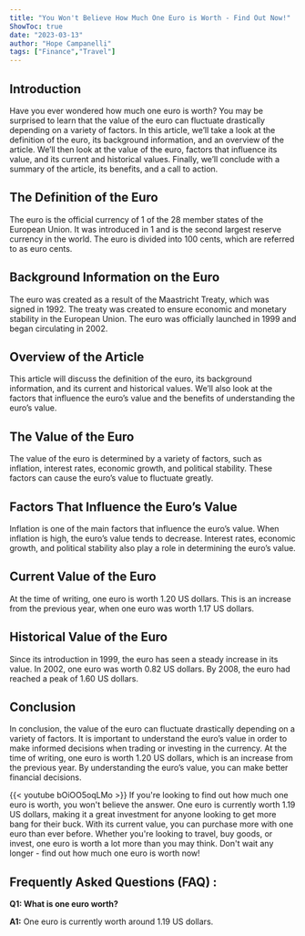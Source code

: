 ```yaml
---
title: "You Won't Believe How Much One Euro is Worth - Find Out Now!"
ShowToc: true 
date: "2023-03-13"
author: "Hope Campanelli" 
tags: ["Finance","Travel"]
---
```

## Introduction

Have you ever wondered how much one euro is worth? You may be surprised to learn that the value of the euro can fluctuate drastically depending on a variety of factors. In this article, we’ll take a look at the definition of the euro, its background information, and an overview of the article. We’ll then look at the value of the euro, factors that influence its value, and its current and historical values. Finally, we’ll conclude with a summary of the article, its benefits, and a call to action.

## The Definition of the Euro

The euro is the official currency of 1 of the 28 member states of the European Union. It was introduced in 1 and is the second largest reserve currency in the world. The euro is divided into 100 cents, which are referred to as euro cents.

## Background Information on the Euro

The euro was created as a result of the Maastricht Treaty, which was signed in 1992. The treaty was created to ensure economic and monetary stability in the European Union. The euro was officially launched in 1999 and began circulating in 2002.

## Overview of the Article

This article will discuss the definition of the euro, its background information, and its current and historical values. We’ll also look at the factors that influence the euro’s value and the benefits of understanding the euro’s value.

## The Value of the Euro

The value of the euro is determined by a variety of factors, such as inflation, interest rates, economic growth, and political stability. These factors can cause the euro’s value to fluctuate greatly.

## Factors That Influence the Euro’s Value

Inflation is one of the main factors that influence the euro’s value. When inflation is high, the euro’s value tends to decrease. Interest rates, economic growth, and political stability also play a role in determining the euro’s value.

## Current Value of the Euro

At the time of writing, one euro is worth 1.20 US dollars. This is an increase from the previous year, when one euro was worth 1.17 US dollars.

## Historical Value of the Euro

Since its introduction in 1999, the euro has seen a steady increase in its value. In 2002, one euro was worth 0.82 US dollars. By 2008, the euro had reached a peak of 1.60 US dollars.

## Conclusion

In conclusion, the value of the euro can fluctuate drastically depending on a variety of factors. It is important to understand the euro’s value in order to make informed decisions when trading or investing in the currency. At the time of writing, one euro is worth 1.20 US dollars, which is an increase from the previous year. By understanding the euro’s value, you can make better financial decisions.

{{< youtube bOiOO5oqLMo >}} 
If you're looking to find out how much one euro is worth, you won't believe the answer. One euro is currently worth 1.19 US dollars, making it a great investment for anyone looking to get more bang for their buck. With its current value, you can purchase more with one euro than ever before. Whether you're looking to travel, buy goods, or invest, one euro is worth a lot more than you may think. Don't wait any longer - find out how much one euro is worth now!

## Frequently Asked Questions (FAQ) :
**Q1: What is one euro worth?**

**A1:** One euro is currently worth around 1.19 US dollars.





